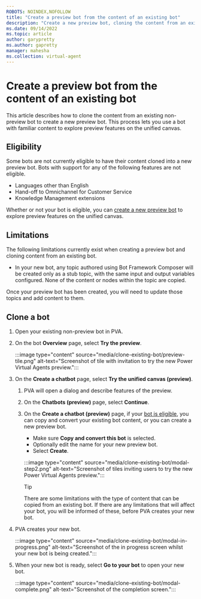 ```yaml
---
ROBOTS: NOINDEX,NOFOLLOW
title: "Create a preview bot from the content of an existing bot"
description: "Create a new preview bot, cloning the content from an existing Power Virtual Agents bot."
ms.date: 09/14/2022
ms.topic: article
author: garypretty
ms.author: gapretty
manager: mahesha
ms.collection: virtual-agent
---
```


# Create a preview bot from the content of an existing bot

This article describes how to clone the content from an existing non-preview bot to create a new preview bot.
This process lets you use a bot with familiar content to explore preview features on the unified canvas.

## Eligibility

Some bots are not currently eligible to have their content cloned into a new preview bot.
Bots with support for any of the following features are not eligible.

- Languages other than English
- Hand-off to Omnichannel for Customer Service
- Knowledge Management extensions

Whether or not your bot is eligible, you can [create a new preview bot](build-2022-quickstart.md) to explore preview features on the unified canvas.

## Limitations

The following limitations currently exist when creating a preview bot and cloning content from an existing bot.

- In your new bot, any topic authored using Bot Framework Composer will be created only as a stub topic, with the same input and output variables configured.
  None of the content or nodes within the topic are copied.
  
Once your preview bot has been created, you will need to update those topics and add content to them.

## Clone a bot

<!--09/12, am Feature not yet visible in dogfood-->

1. Open your existing non-preview bot in PVA.
1. On the bot **Overview** page, select **Try the preview**.

   :::image type="content" source="media/clone-existing-bot/preview-tile.png" alt-text="Screenshot of tile with invitation to try the new Power Virtual Agents preview.":::

1. On the **Create a chatbot** page, select **Try the unified canvas (preview)**.

   1. PVA will open a dialog and describe features of the preview.
   1. On the **Chatbots (preview)** page, select **Continue**.
   1. On the **Create a chatbot (preview)** page, if your [bot is eligible](#eligibility), you can copy and convert your existing bot content, or you can create a new preview bot.

      - Make sure **Copy and convert this bot** is selected.
      - Optionally edit the name for your new preview bot.
      - Select **Create**.

      :::image type="content" source="media/clone-existing-bot/modal-step2.png" alt-text="Screenshot of tiles inviting users to try the new Power Virtual Agents preview.":::

      > [!TIP]
      > There are some limitations with the type of content that can be copied from an existing bot. If there are any limitations that will affect your bot, you will be informed of these, before PVA creates your new bot.

1. PVA creates your new bot.

    :::image type="content" source="media/clone-existing-bot/modal-in-progress.png" alt-text="Screenshot of the in progress screen whilst your new bot is being created.":::

1. When your new bot is ready, select **Go to your bot** to open your new bot.

    :::image type="content" source="media/clone-existing-bot/modal-complete.png" alt-text="Screenshot of the completion screen.":::
